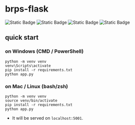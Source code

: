 # brps-flask
![Static Badge](https://img.shields.io/badge/python-v3.9-blue)
![Static Badge](https://img.shields.io/badge/flask-v3.1-blue)
![Static Badge](https://img.shields.io/badge/dotenv-v0.9-blue)
![Static Badge](https://img.shields.io/badge/requests-v2.32-blue)
## quick start
### on Windows (CMD / PowerShell)
```
python -m venv venv
venv\Scripts\activate
pip install -r requirements.txt
python app.py
```
### on Mac / Linux (bash/zsh)
```
python -m venv venv
source venv/bin/activate
pip install -r requirements.txt
python app.py
```
* It will be served on `localhost:5001`.